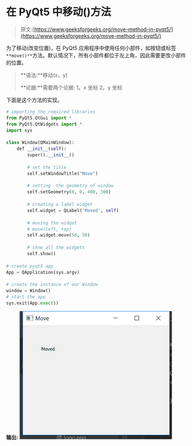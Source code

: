 # 在 PyQt5 中移动()方法

> 原文:[https://www.geeksforgeeks.org/move-method-in-pyqt5/](https://www.geeksforgeeks.org/move-method-in-pyqt5/)

为了移动(改变位置)，在 PyQt5 应用程序中使用任何小部件，如按钮或标签`**move()**`方法。默认情况下，所有小部件都位于左上角，因此需要更改小部件的位置。

> **语法:**移动(x，y)
> 
> **论据:**需要两个论据:
> 1。x 坐标
> 2。y 坐标

下面是这个方法的实现。

```py
# importing the required libraries
from PyQt5.QtGui import * 
from PyQt5.QtWidgets import * 
import sys

class Window(QMainWindow):
    def __init__(self):
        super().__init__()

        # set the title
        self.setWindowTitle("Move")

        # setting  the geometry of window
        self.setGeometry(0, 0, 400, 300)

        # creating a label widget
        self.widget = QLabel('Moved', self)

        # moving the widget
        # move(left, top)
        self.widget.move(50, 50)

        # show all the widgets
        self.show()

# create pyqt5 app
App = QApplication(sys.argv)

# create the instance of our Window
window = Window()
# start the app
sys.exit(App.exec())
```

**输出:**
![pyqt-move-widget](img/2ff24bae07591000ea85ca88752cdb5a.png)
